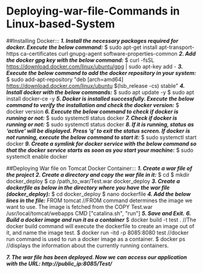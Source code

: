 # Deploying-war-file-Commands in Linux-based-System

##Installing Docker:::
___1. Install the necessary packages required for docker. Execute the below command:___
    $ sudo apt-get install apt-transport-https ca-certificates curl gnupg-agent software-properties-common
___2. Add the docker gpg key with the below command:___
    $ curl -fsSL https://download.docker.com/linux/ubuntu/gpg | sudo apt-key add -
___3. Execute the below command to add the docker repository in your system:___
    $ sudo add-apt-repository "deb [arch=amd64] https://download.docker.com/linux/ubuntu $(lsb_release -cs) stable"
___4. Install docker with the below commands:___
    $ sudo apt update -y
    $ sudo apt install docker-ce -y
___5. Docker is installed successfully. Execute the below command to verify the installation and check the docker version:___
    $ docker version
___6. Execute the below command to check if docker is running or not:___
    $ sudo systemctl status docker
___7. Check if docker is running or not:___
    $ sudo systemctl status docker
___8. If it is running, status as ‘active’ will be displayed. Press ‘q’ to exit the status screen. If docker is not running, execute the below command to start it:___
    $ sudo systemctl start docker
___9. Create a symlink for docker service with the below command so that the docker service starts as soon as you start your machine:___
    $ sudo systemclt enable docker
    
##Deploying War file on Tomcat Docker Container:::
___1. Create a war file of the project___
___2. Create a directory and copy the war file in it:___
   $ cd
   $ mkdir docker_deploy
   $ cp /path_to_war/Test.war docker_deploy
___3. Create a dockerfile as below in the directory where you have the war file (docker_deploy):___
   $ cd docker_deploy
   $ nano dockerfile
___4. Add the below lines in the file:___
   FROM tomcat                                        //FROM command determines the image we want to use. The image is fetched from the
   COPY Test.war /usr/local/tomcat/webapps
   CMD ["catalina.sh", "run"]
___5. Save and Exit.___
___6. Build a docker image and run it as a container___
   $ docker build -t test .          //The docker build command will execute the dockerfile to create an image out of it, and name the image test.
   $ docker run -itd -p 8085:8080 test        //docker run command is used to run a docker image as a container.
   $ docker ps      //displays the information about the currently running containers.
   
___7. The war file has been deployed. Now we can access our application with the URL: http://public_ip:8085/Test/___
   
   
   
   
   
